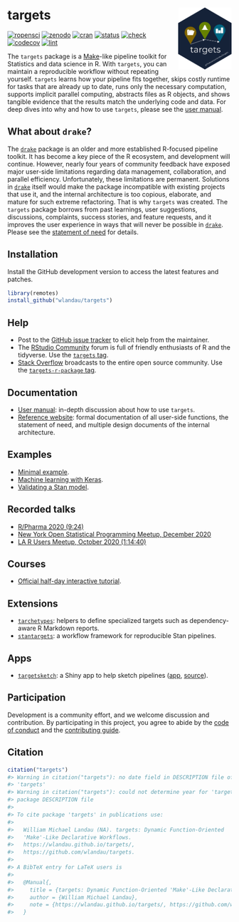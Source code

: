 
# targets <img src='man/figures/logo.png' align="right" height="139"/>

[![ropensci](https://badges.ropensci.org/401_status.svg)](https://github.com/ropensci/software-review/issues/401)
[![zenodo](https://zenodo.org/badge/200093430.svg)](https://zenodo.org/badge/latestdoi/200093430)
[![cran](http://www.r-pkg.org/badges/version/targets)](https://cran.r-project.org/package=targets)
[![status](https://www.repostatus.org/badges/latest/active.svg)](https://www.repostatus.org/#active)
[![check](https://github.com/wlandau/targets/workflows/check/badge.svg)](https://github.com/wlandau/targets/actions?query=workflow%3Acheck)
[![codecov](https://codecov.io/gh/wlandau/targets/branch/main/graph/badge.svg?token=3T5DlLwUVl)](https://codecov.io/gh/wlandau/targets)
[![lint](https://github.com/wlandau/targets/workflows/lint/badge.svg)](https://github.com/wlandau/targets/actions?query=workflow%3Alint)

The `targets` package is a
[Make](https://www.gnu.org/software/make/)-like pipeline toolkit for
Statistics and data science in R. With `targets`, you can maintain a
reproducible workflow without repeating yourself. `targets` learns how
your pipeline fits together, skips costly runtime for tasks that are
already up to date, runs only the necessary computation, supports
implicit parallel computing, abstracts files as R objects, and shows
tangible evidence that the results match the underlying code and data.
For deep dives into why and how to use `targets`, please see the [user
manual](https://wlandau.github.io/targets-manual).

## What about `drake`?

The [`drake`](https://github.com/ropensci/drake) package is an older and
more established R-focused pipeline toolkit. It has become a key piece
of the R ecosystem, and development will continue. However, nearly four
years of community feedback have exposed major user-side limitations
regarding data management, collaboration, and parallel efficiency.
Unfortunately, these limitations are permanent. Solutions in
[`drake`](https://github.com/ropensci/drake) itself would make the
package incompatible with existing projects that use it, and the
internal architecture is too copious, elaborate, and mature for such
extreme refactoring. That is why `targets` was created. The `targets`
package borrows from past learnings, user suggestions, discussions,
complaints, success stories, and feature requests, and it improves the
user experience in ways that will never be possible in
[`drake`](https://github.com/ropensci/drake). Please see the [statement
of need](https://wlandau.github.io/targets/articles/need.html) for
details.

## Installation

Install the GitHub development version to access the latest features and
patches.

``` r
library(remotes)
install_github("wlandau/targets")
```

## Help

  - Post to the [GitHub issue
    tracker](https://github.com/wlandau/targets/issues) to elicit help
    from the maintainer.
  - The [RStudio Community](https://community.rstudio.com/) forum is
    full of friendly enthusiasts of R and the tidyverse. Use the
    [`targets` tag](https://community.rstudio.com/tag/targets).
  - [Stack Overflow](https://stackoverflow.com/) broadcasts to the
    entire open source community. Use the [`targets-r-package`
    tag](https://stackoverflow.com/questions/tagged/targets-r-package).

## Documentation

  - [User manual](https://wlandau.github.io/targets-manual): in-depth
    discussion about how to use `targets`.
  - [Reference website](https://wlandau.github.io/targets/): formal
    documentation of all user-side functions, the statement of need, and
    multiple design documents of the internal architecture.

## Examples

  - [Minimal example](https://github.com/wlandau/targets-minimal).
  - [Machine learning with
    Keras](https://github.com/wlandau/targets-keras).
  - [Validating a Stan model](https://github.com/wlandau/targets-stan).

## Recorded talks

  - [R/Pharma 2020
    (9:24)](https://www.youtube.com/watch?v=GRqKJBaC5g4&list=PLMtxz1fUYA5C0YflXsR8EEAQXfjntlV1H&index=6)
  - [New York Open Statistical Programming Meetup,
    December 2020](https://youtu.be/Gqn7Xn4d5NI)
  - [LA R Users Meetup, October 2020
    (1:14:40)](https://www.youtube.com/watch?v=Qq25BUxpJu4)

## Courses

  - [Official half-day interactive
    tutorial](https://github.com/wlandau/targets-tutorial).

## Extensions

  - [`tarchetypes`](https://wlandau.github.io/tarchetypes): helpers to
    define specialized targets such as dependency-aware R Markdown
    reports.
  - [`stantargets`](https://github.com/wlandau/stantargets): a workflow
    framework for reproducible Stan pipelines.

## Apps

  - [`targetsketch`](https://wlandau.shinyapps.io/targetsketch): a Shiny
    app to help sketch pipelines
    ([app](https://wlandau.shinyapps.io/targetsketch),
    [source](https://github.com/wlandau/targetsketch)).

## Participation

Development is a community effort, and we welcome discussion and
contribution. By participating in this project, you agree to abide by
the [code of
conduct](https://github.com/wlandau/targets/blob/main/CODE_OF_CONDUCT.md)
and the [contributing
guide](https://github.com/wlandau/targets/blob/main/CONTRIBUTING.md).

## Citation

``` r
citation("targets")
#> Warning in citation("targets"): no date field in DESCRIPTION file of package
#> 'targets'
#> Warning in citation("targets"): could not determine year for 'targets' from
#> package DESCRIPTION file
#> 
#> To cite package 'targets' in publications use:
#> 
#>   William Michael Landau (NA). targets: Dynamic Function-Oriented
#>   'Make'-Like Declarative Workflows.
#>   https://wlandau.github.io/targets/,
#>   https://github.com/wlandau/targets.
#> 
#> A BibTeX entry for LaTeX users is
#> 
#>   @Manual{,
#>     title = {targets: Dynamic Function-Oriented 'Make'-Like Declarative Workflows},
#>     author = {William Michael Landau},
#>     note = {https://wlandau.github.io/targets/, https://github.com/wlandau/targets},
#>   }
```
